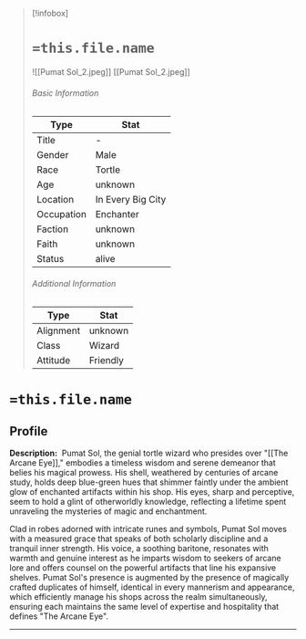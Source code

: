 > [!infobox]
> # `=this.file.name`
> ![[Pumat Sol_2.jpeg]]
> [[Pumat Sol_2.jpeg]]
> ###### Basic Information
> Type |  Stat |
> ---|---|
> Title | - |
> Gender | Male |
> Race | Tortle |
> Age | unknown |
> Location | In Every Big City |
> Occupation | Enchanter |
> Faction | unknown |
> Faith | unknown |
> Status | alive |
> ###### Additional Information
> Type |  Stat |
> ---|---|
> Alignment | unknown |
> Class | Wizard |
> Attitude | Friendly |

# `=this.file.name`
## Profile

**Description:** 
Pumat Sol, the genial tortle wizard who presides over "[[The Arcane Eye]]," embodies a timeless wisdom and serene demeanor that belies his magical prowess. His shell, weathered by centuries of arcane study, holds deep blue-green hues that shimmer faintly under the ambient glow of enchanted artifacts within his shop. His eyes, sharp and perceptive, seem to hold a glint of otherworldly knowledge, reflecting a lifetime spent unraveling the mysteries of magic and enchantment.

Clad in robes adorned with intricate runes and symbols, Pumat Sol moves with a measured grace that speaks of both scholarly discipline and a tranquil inner strength. His voice, a soothing baritone, resonates with warmth and genuine interest as he imparts wisdom to seekers of arcane lore and offers counsel on the powerful artifacts that line his expansive shelves. Pumat Sol's presence is augmented by the presence of magically crafted duplicates of himself, identical in every mannerism and appearance, which efficiently manage his shops across the realm simultaneously, ensuring each maintains the same level of expertise and hospitality that defines "The Arcane Eye".

---